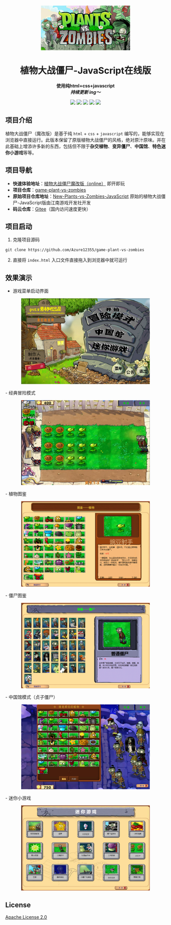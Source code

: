 <p align="center">
    <a href="" target="_blank">
      <img src="./assets/logo.webp" width="280" />
    </a>
</p>

<h1 align="center">植物大战僵尸-JavaScript在线版</h1>
<p align="center"><strong>使用纯html+css+javascript<br><em>持续更新 ing～</em></strong></p>

<div align="center">
    <a href="https://www.weilanx.com/"><img src="https://img.shields.io/badge/个人博客-蔚蓝-orange.svg?style=plasticr"></a>
    <a href="https://www.jiangnangame.com/"><img src="https://img.shields.io/badge/官方网站-点我进入-green.svg?style=plasticr"></a>
    <a href="https://github.com/Azure12355/game-plant-vs-zombies"><img src="https://img.shields.io/badge/github-项目地址-yellow.svg?style=plasticr"></a>
    <a href="https://github.com/Azure12355/game-plant-vs-zombies"><img src="https://img.shields.io/badge/码云-项目地址-orange.svg?style=plasticr"></a>
    <a href="https://azure12355.github.io/game-plant-vs-zombies/"><img src="https://img.shields.io/badge/online-点我即玩-blueviolet.svg?style=plasticr"></a>
    
</div>



## 项目介绍

植物大战僵尸（魔改版）是基于纯 `html` + `css` + `javascript` 编写的，能够实现在浏览器中直接运行。此版本保留了原版植物大战僵尸的风格，绝对原汁原味。并在此基础上增添许多新的东西，包括但不限于**杂交植物**、**变异僵尸**、**中国馆**、**特色迷你小游戏**等等。

## 项目导航

- **快速体验地址**：[植物大战僵尸魔改版（online）](https://azure12355.github.io/game-plant-vs-zombies/) 即开即玩
- **项目仓库**：[game-plant-vs-zombies](https://github.com/Azure12355/game-plant-vs-zombies)
- **原始项目仓库地址**：[New-Plants-vs-Zombies-JavaScript](https://github.com/jiangnangame/New-Plants-vs-Zombies-JavaScript) 原始的植物大战僵尸-JavaScript版由江南游戏开发社开发
- **码云仓库**：[Gitee](https://github.com/Azure12355/game-plant-vs-zombies)（国内访问速度更快）

## 项目启动
1. 克隆项目源码
```shell
git clone https://github.com/Azure12355/game-plant-vs-zombies
```
2. 直接将 `index.html` 入口文件直接拖入到浏览器中就可运行

## 效果演示
- 游戏菜单启动界面
<p align="center">
    <a href="" target="_blank">
      <img src="./assets/game01.png" width="80%" />
    </a>
</p>
- 经典冒险模式 
<p align="center">
    <a href="" target="_blank">
      <img src="./assets/game02.png" width="80%" />
    </a>
</p>
- 植物图鉴
<p align="center">
    <a href="" target="_blank">
      <img src="./assets/game03.png" width="80%" />
    </a>
</p>
- 僵尸图鉴
<p align="center">
    <a href="" target="_blank">
      <img src="./assets/game04.png" width="80%" />
    </a>
</p>
- 中国馆模式（贞子僵尸）
<p align="center">
    <a href="" target="_blank">
      <img src="./assets/game05.png" width="80%" />
    </a>
</p>
- 迷你小游戏
<p align="center">
    <a href="" target="_blank">
      <img src="./assets/game06.png" width="80%" />
    </a>
</p>


## License
[Apache License 2.0](./LICENSE)